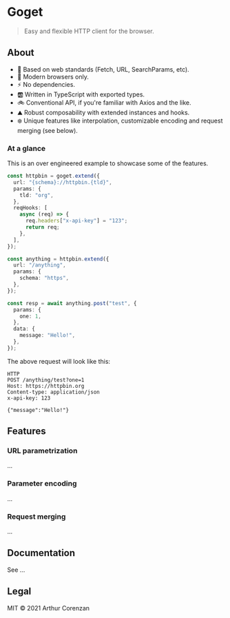 # Goget

> Easy and flexible HTTP client for the browser.

## About

- 📃 Based on web standards (Fetch, URL, SearchParams, etc).
- 🤖 Modern browsers only.
- ⚡ No dependencies.
- 🆎 Written in TypeScript with exported types.
- 🚲 Conventional API, if you're familiar with Axios and the like.
- ⛰️ Robust composability with extended instances and hooks.
- ❄️ Unique features like interpolation, customizable encoding and request merging (see below).

### At a glance

This is an over engineered example to showcase some of the features.

```typescript
const httpbin = goget.extend({
  url: "{schema}://httpbin.{tld}",
  params: {
    tld: "org",
  },
  reqHooks: [
    async (req) => {
      req.headers["x-api-key"] = "123";
      return req;
    },
  ],
});

const anything = httpbin.extend({
  url: "/anything",
  params: {
    schema: "https",
  },
});

const resp = await anything.post("test", {
  params: {
    one: 1,
  },
  data: {
    message: "Hello!",
  },
});
```

The above request will look like this:

```
HTTP
POST /anything/test?one=1
Host: https://httpbin.org
Content-type: application/json
x-api-key: 123

{"message":"Hello!"}
```

## Features

### URL parametrization

...

### Parameter encoding

...

### Request merging

...

## Documentation

See ...

## Legal

MIT © 2021 Arthur Corenzan
